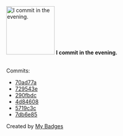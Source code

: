 <img src="https://my-badges.github.io/my-badges/evening-commits.png" alt="I commit in the evening." title="I commit in the evening." width="128">
<strong>I commit in the evening.</strong>
<br><br>

Commits:

- <a href="https://github.com/qoomon/actions--context/commit/70ad77a5ffb9d25a68debab4ea15f99b555a5245">70ad77a</a>
- <a href="https://github.com/qoomon/actions--setup-git/commit/729543e335b7b74169bd46ccb27f4b9c8c65e17a">729543e</a>
- <a href="https://github.com/qoomon/actions--access-token/commit/290fbdcdb0f45434685f1689338a104e31a895a7">290fbdc</a>
- <a href="https://github.com/qoomon/actions--access-token/commit/4d8460822d2b02af5c355034df39985e85fab940">4d84608</a>
- <a href="https://github.com/qoomon/qoomon/commit/5719c3cd9b1ac1ea96fe16e681abe0f94f77e92d">5719c3c</a>
- <a href="https://github.com/qoomon/aws-s3-bucket-browser/commit/7db6e8575861a74320305ca181841c16a0f29262">7db6e85</a>


Created by <a href="https://github.com/my-badges/my-badges">My Badges</a>